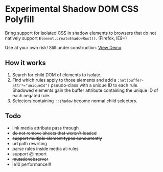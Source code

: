 # Experimental Shadow DOM CSS Polyfill

Bring support for isolated CSS in shadow elements to browsers that do not natively support `Element.createShadowRoot()`. (Firefox, IE9+)

Use at your own risk! Still under construction. [View Demo](http://numtel.github.io/shadowcss-polyfill-demo)

## How it works

1. Search for child DOM of elements to isolate.
2. Find which rules apply to those elements and add a `:not(buffer-attr*="uniqueId")` 
    pseudo-class with a unique ID to each rule. Shadowed elements gain the buffer 
    attribute containing the unique ID of each negated rule.
3. Selectors containing `::shadow` become normal child selectors.

## Todo

* link media attribute pass through
* ~~do not remove sheets that weren't loaded~~
* ~~support multiple element types concurrently~~
* url path rewriting
* parse rules inside media at-rules
* support @import
* ~~mutationobserver~~
* ie10 performance!!!
